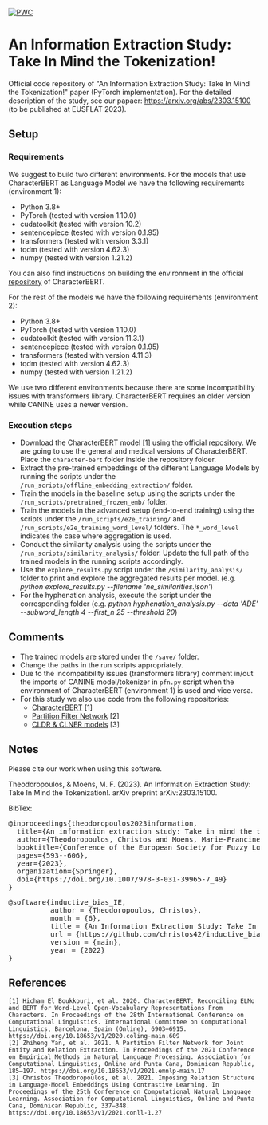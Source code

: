  
[![PWC](https://img.shields.io/endpoint.svg?url=https://paperswithcode.com/badge/an-information-extraction-study-take-in-mind/relation-extraction-on-ade-corpus)](https://paperswithcode.com/sota/relation-extraction-on-ade-corpus?p=an-information-extraction-study-take-in-mind)

# An Information Extraction Study: Take In Mind the Tokenization! 
Official code repository of "An Information Extraction Study: Take In Mind the Tokenization!" paper 
(PyTorch implementation). For the detailed description of the study, see our papaer: https://arxiv.org/abs/2303.15100 (to be published at EUSFLAT 2023).

## Setup
### Requirements
We suggest to build two different environments. 
For the models that use CharacterBERT as Language Model we have the following requirements (environment 1):
 - Python 3.8+
 - PyTorch (tested with version 1.10.0) 
 - cudatoolkit (tested with version 10.2)
 - sentencepiece (tested with version 0.1.95)
 - transformers (tested with version 3.3.1)
 - tqdm (tested with version 4.62.3)
 - numpy (tested with version 1.21.2)

You can also find instructions on building the environment in the official <a target="_blank" href="https://github.com/helboukkouri/character-bert">repository</a> of CharacterBERT.  

For the rest of the models we have the following requirements (environment 2):
 - Python 3.8+
 - PyTorch (tested with version 1.10.0) 
 - cudatoolkit (tested with version 11.3.1)
 - sentencepiece (tested with version 0.1.95)
 - transformers (tested with version 4.11.3)
 - tqdm (tested with version 4.62.3)
 - numpy (tested with version 1.21.2)

 We use two different environments because there are some incompatibility issues with transformers library. CharacterBERT requires an older version while CANINE uses a newer version. 


### Execution steps
- Download the CharacterBERT model \[1\] using the official <a target="_blank" href="https://github.com/helboukkouri/character-bert">repository</a>. We are going to use the general and medical versions of CharacterBERT. Place the ```character-bert``` folder inside the repository folder. 
- Extract the pre-trained embeddings of the different Language Models by running the scripts under the ```/run_scripts/offline_embedding_extraction/``` folder. 
- Train the models in the baseline setup using the scripts under the ```/run_scripts/pretrained_frozen_emb/``` folder. 
- Train the models in the advanced setup (end-to-end training) using the scripts under the ```/run_scripts/e2e_training/``` and ```/run_scripts/e2e_training_word_level/``` folders. The ```*_word_level``` indicates the case where aggregation is used.
- Conduct the similarity analysis using the scripts under the ```/run_scripts/similarity_analysis/``` folder. Update the full path of the trained models in the running scripts accordingly.
- Use the ```explore_results.py``` script under the ```/similarity_analysis/``` folder to print and explore the aggregated results per model. (e.g. <i>python explore_results.py --filename 'ne_similarities.json'</i>)
- For the hyphenation analysis, execute the script under the corresponding folder (e.g. <i>python hyphenation_analysis.py --data 'ADE' --subword_length 4 --first_n 25 --threshold 20</i>)


## Comments
- The trained models are stored under the ```/save/``` folder.
- Change the paths in the run scripts appropriately.
- Due to the incompatibility issues (transformers library) comment in/out the imports of CANINE model/tokenizer in ```pfn.py``` script when the environment of CharacterBERT (environment 1) is used and vice versa. 
- For this study we also use code from the following repositories:
  - <a target="_blank" href="https://github.com/helboukkouri/character-bert">CharacterBERT</a> \[1\]
  - <a target="_blank" href="https://github.com/Coopercoppers/PFN">Partition Filter Network</a> \[2\]
  - <a target="_blank" href="https://github.com/christos42/CLDR_CLNER_models">CLDR & CLNER models</a> \[3\]


## Notes
Please cite our work when using this software.

Theodoropoulos, & Moens, M. F. (2023). An Information Extraction Study: Take In Mind the Tokenization!. arXiv preprint  arXiv:2303.15100.


BibTex:
<pre>
@inproceedings{theodoropoulos2023information,
  title={An information extraction study: Take in mind the tokenization!},
  author={Theodoropoulos, Christos and Moens, Marie-Francine},
  booktitle={Conference of the European Society for Fuzzy Logic and Technology},
  pages={593--606},
  year={2023},
  organization={Springer},
  doi={https://doi.org/10.1007/978-3-031-39965-7_49}
}
</pre>

<pre>
@software{inductive_bias_IE,
          author = {Theodoropoulos, Christos},
          month = {6},
          title = {An Information Extraction Study: Take In Mind the Tokenization!},
          url = {https://github.com/christos42/inductive_bias_IE},
          version = {main},
          year = {2022}
}
</pre>


## References
```
[1] Hicham El Boukkouri, et al. 2020. CharacterBERT: Reconciling ELMo and BERT for Word-Level Open-Vocabulary Representations From Characters. In Proceedings of the 28th International Conference on Computational Linguistics. International Committee on Computational Linguistics, Barcelona, Spain (Online), 6903–6915. https://doi.org/10.18653/v1/2020.coling-main.609
[2] Zhiheng Yan, et al. 2021. A Partition Filter Network for Joint Entity and Relation Extraction. In Proceedings of the 2021 Conference on Empirical Methods in Natural Language Processing. Association for Computational Linguistics, Online and Punta Cana, Dominican Republic, 185–197. https://doi.org/10.18653/v1/2021.emnlp-main.17
[3] Christos Theodoropoulos, et al. 2021. Imposing Relation Structure in Language-Model Embeddings Using Contrastive Learning. In Proceedings of the 25th Conference on Computational Natural Language Learning. Association for Computational Linguistics, Online and Punta Cana, Dominican Republic, 337–348. https://doi.org/10.18653/v1/2021.conll-1.27
```

